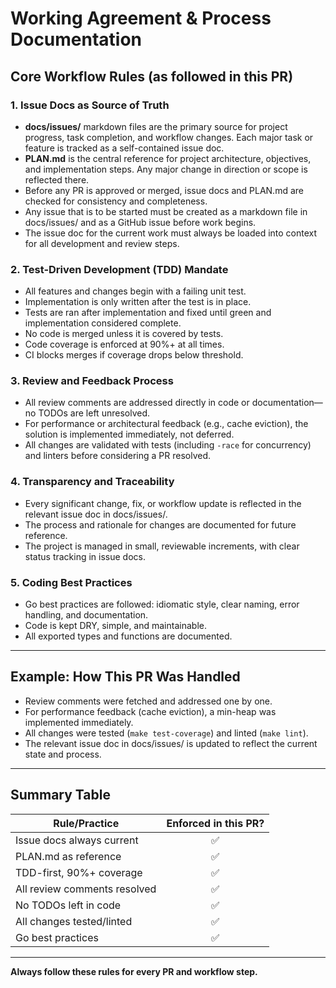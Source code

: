 # Working Agreement & Process Documentation

## Core Workflow Rules (as followed in this PR)

### 1. Issue Docs as Source of Truth
- **docs/issues/** markdown files are the primary source for project progress, task completion, and workflow changes. Each major task or feature is tracked as a self-contained issue doc.
- **PLAN.md** is the central reference for project architecture, objectives, and implementation steps. Any major change in direction or scope is reflected there.
- Before any PR is approved or merged, issue docs and PLAN.md are checked for consistency and completeness.
- Any issue that is to be started must be created as a markdown file in docs/issues/ and as a GitHub issue before work begins.
- The issue doc for the current work must always be loaded into context for all development and review steps.

### 2. Test-Driven Development (TDD) Mandate
- All features and changes begin with a failing unit test.
- Implementation is only written after the test is in place.
- Tests are ran after implementation and fixed until green and implementation considered complete.
- No code is merged unless it is covered by tests.
- Code coverage is enforced at 90%+ at all times.
- CI blocks merges if coverage drops below threshold.

### 3. Review and Feedback Process
- All review comments are addressed directly in code or documentation—no TODOs are left unresolved.
- For performance or architectural feedback (e.g., cache eviction), the solution is implemented immediately, not deferred.
- All changes are validated with tests (including `-race` for concurrency) and linters before considering a PR resolved.

### 4. Transparency and Traceability
- Every significant change, fix, or workflow update is reflected in the relevant issue doc in docs/issues/.
- The process and rationale for changes are documented for future reference.
- The project is managed in small, reviewable increments, with clear status tracking in issue docs.

### 5. Coding Best Practices
- Go best practices are followed: idiomatic style, clear naming, error handling, and documentation.
- Code is kept DRY, simple, and maintainable.
- All exported types and functions are documented.

---

## Example: How This PR Was Handled
- Review comments were fetched and addressed one by one.
- For performance feedback (cache eviction), a min-heap was implemented immediately.
- All changes were tested (`make test-coverage`) and linted (`make lint`).
- The relevant issue doc in docs/issues/ is updated to reflect the current state and process.

---

## Summary Table
| Rule/Practice                | Enforced in this PR? |
|------------------------------|:--------------------:|
| Issue docs always current    |          ✅           |
| PLAN.md as reference   |          ✅           |
| TDD-first, 90%+ coverage     |          ✅           |
| All review comments resolved |          ✅           |
| No TODOs left in code        |          ✅           |
| All changes tested/linted    |          ✅           |
| Go best practices            |          ✅           |

---

**Always follow these rules for every PR and workflow step.**